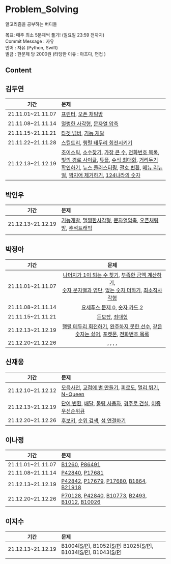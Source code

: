 # Problem_Solving
알고리즘을 공부하는 버디들

목표: 매주 최소 5문제씩 풀기! (일요일 23:59 전까지) <br/>
Commit Message : 자유 <br/>
언어 : 자유 (Python, Swift) <br/>
벌금 : 한문제 당 2000원 (타당한 이유 : 아프다, 면접 ) <br/>

## Content

## 김두연

|기간|문제|
|:-:|:-|
|21.11.01~21.11.07|[프린터](https://github.com/lunchScreen/Problem_Solving/blob/main/%EA%B9%80%EB%91%90%EC%97%B0/%5B%ED%94%84%EB%A1%9C%EA%B7%B8%EB%9E%98%EB%A8%B8%EC%8A%A4%5D%20%EA%B9%80%EB%91%90%EC%97%B0_%ED%94%84%EB%A6%B0%ED%84%B0.py), [오픈 채팅방](https://github.com/lunchScreen/Problem_Solving/blob/main/%EA%B9%80%EB%91%90%EC%97%B0/%5B%ED%94%84%EB%A1%9C%EA%B7%B8%EB%9E%98%EB%A8%B8%EC%8A%A4%5D%20%EA%B9%80%EB%91%90%EC%97%B0_%EC%98%A4%ED%94%88%EC%B1%84%ED%8C%85%EB%B0%A9.py)|
|21.11.08~21.11.14|[멀쩡한 사각형](https://github.com/lunchScreen/Problem_Solving/blob/main/%EA%B9%80%EB%91%90%EC%97%B0/%5B%ED%94%84%EB%A1%9C%EA%B7%B8%EB%9E%98%EB%A8%B8%EC%8A%A4%5D%20%EA%B9%80%EB%91%90%EC%97%B0_%EB%A9%80%EC%A9%A1%ED%95%9C%EC%82%AC%EA%B0%81%ED%98%95.py), [문자열 압축](https://github.com/lunchScreen/Problem_Solving/blob/main/%EA%B9%80%EB%91%90%EC%97%B0/%5B%ED%94%84%EB%A1%9C%EA%B7%B8%EB%9E%98%EB%A8%B8%EC%8A%A4%5D%20%EA%B9%80%EB%91%90%EC%97%B0_%EB%AC%B8%EC%9E%90%EC%97%B4%20%EC%95%95%EC%B6%95.py) |
|21.11.15~21.11.21|[타겟 넘버](https://github.com/lunchScreen/Problem_Solving/blob/main/%EA%B9%80%EB%91%90%EC%97%B0/%5B%ED%94%84%EB%A1%9C%EA%B7%B8%EB%9E%98%EB%A8%B8%EC%8A%A4%5D%20%EA%B9%80%EB%91%90%EC%97%B0_%ED%83%80%EA%B2%9F%20%EB%84%98%EB%B2%84.py), [기능 개발](https://github.com/lunchScreen/Problem_Solving/blob/main/%EA%B9%80%EB%91%90%EC%97%B0/%5B%ED%94%84%EB%A1%9C%EA%B7%B8%EB%9E%98%EB%A8%B8%EC%8A%A4%5D%20%EA%B9%80%EB%91%90%EC%97%B0_%EA%B8%B0%EB%8A%A5%EA%B0%9C%EB%B0%9C.py)|
|21.11.22~21.11.28|[스킬트리](https://github.com/lunchScreen/Problem_Solving/blob/main/%EA%B9%80%EB%91%90%EC%97%B0/%5B%ED%94%84%EB%A1%9C%EA%B7%B8%EB%9E%98%EB%A8%B8%EC%8A%A4%5D%20%EA%B9%80%EB%91%90%EC%97%B0_%EC%8A%A4%ED%82%AC%ED%8A%B8%EB%A6%AC.py), [행렬 테두리 회전시키기](https://github.com/lunchScreen/Problem_Solving/blob/main/%EA%B9%80%EB%91%90%EC%97%B0/%5B%ED%94%84%EB%A1%9C%EA%B7%B8%EB%9E%98%EB%A8%B8%EC%8A%A4%5D%20%EA%B9%80%EB%91%90%EC%97%B0_%ED%96%89%EB%A0%AC%20%ED%85%8C%EB%91%90%EB%A6%AC%20%ED%9A%8C%EC%A0%84%EC%8B%9C%ED%82%A4%EA%B8%B0.py)|
|21.12.13~21.12.19|[조이스틱](https://github.com/lunchScreen/Problem_Solving/blob/main/%EA%B9%80%EB%91%90%EC%97%B0/%5B%ED%94%84%EB%A1%9C%EA%B7%B8%EB%9E%98%EB%A8%B8%EC%8A%A4%5D%20%EA%B9%80%EB%91%90%EC%97%B0_%EC%A1%B0%EC%9D%B4%EC%8A%A4%ED%8B%B1.py), [소수찾기](https://github.com/lunchScreen/Problem_Solving/blob/main/%EA%B9%80%EB%91%90%EC%97%B0/%5B%ED%94%84%EB%A1%9C%EA%B7%B8%EB%9E%98%EB%A8%B8%EC%8A%A4%5D%20%EA%B9%80%EB%91%90%EC%97%B0_%EC%86%8C%EC%88%98%EC%B0%BE%EA%B8%B0.py), [가장 큰 수](https://github.com/lunchScreen/Problem_Solving/blob/main/%EA%B9%80%EB%91%90%EC%97%B0/%5B%ED%94%84%EB%A1%9C%EA%B7%B8%EB%9E%98%EB%A8%B8%EC%8A%A4%5D%20%EA%B9%80%EB%91%90%EC%97%B0_%EA%B0%80%EC%9E%A5%20%ED%81%B0%20%EC%88%98.py), [전화번호 목록](https://github.com/lunchScreen/Problem_Solving/blob/main/%EA%B9%80%EB%91%90%EC%97%B0/%5B%ED%94%84%EB%A1%9C%EA%B7%B8%EB%9E%98%EB%A8%B8%EC%8A%A4%5D%20%EA%B9%80%EB%91%90%EC%97%B0_%EC%A0%84%ED%99%94%EB%B2%88%ED%98%B8%20%EB%AA%A9%EB%A1%9D.py), [빛의 경로 사이클](https://github.com/lunchScreen/Problem_Solving/blob/main/%EA%B9%80%EB%91%90%EC%97%B0/%5B%ED%94%84%EB%A1%9C%EA%B7%B8%EB%9E%98%EB%A8%B8%EC%8A%A4%5D%20%EA%B9%80%EB%91%90%EC%97%B0_%EB%B9%9B%EC%9D%98%20%EA%B2%BD%EB%A1%9C%20%EC%8B%B8%EC%9D%B4%ED%81%B4.py), [튜플](https://github.com/lunchScreen/Problem_Solving/blob/main/%EA%B9%80%EB%91%90%EC%97%B0/%5B%ED%94%84%EB%A1%9C%EA%B7%B8%EB%9E%98%EB%A8%B8%EC%8A%A4%5D%20%EA%B9%80%EB%91%90%EC%97%B0_%ED%8A%9C%ED%94%8C.py), [수식 최대화](https://github.com/lunchScreen/Problem_Solving/blob/main/%EA%B9%80%EB%91%90%EC%97%B0/%5B%ED%94%84%EB%A1%9C%EA%B7%B8%EB%9E%98%EB%A8%B8%EC%8A%A4%5D%20%EA%B9%80%EB%91%90%EC%97%B0_%EC%88%98%EC%8B%9D%20%EC%B5%9C%EB%8C%80%ED%99%94.py), [거리두기 확인하기](https://github.com/lunchScreen/Problem_Solving/blob/main/%EA%B9%80%EB%91%90%EC%97%B0/%5B%ED%94%84%EB%A1%9C%EA%B7%B8%EB%9E%98%EB%A8%B8%EC%8A%A4%5D%20%EA%B9%80%EB%91%90%EC%97%B0_%EA%B1%B0%EB%A6%AC%EB%91%90%EA%B8%B0%20%ED%99%95%EC%9D%B8%ED%95%98%EA%B8%B0.py), [뉴스 클러스터링](https://github.com/lunchScreen/Problem_Solving/blob/main/%EA%B9%80%EB%91%90%EC%97%B0/%5B%ED%94%84%EB%A1%9C%EA%B7%B8%EB%9E%98%EB%A8%B8%EC%8A%A4%5D%20%EA%B9%80%EB%91%90%EC%97%B0_%EB%89%B4%EC%8A%A4%20%ED%81%B4%EB%9F%AC%EC%8A%A4%ED%84%B0%EB%A7%81.py), [괄호 변환](https://github.com/lunchScreen/Problem_Solving/blob/main/%EA%B9%80%EB%91%90%EC%97%B0/%5B%ED%94%84%EB%A1%9C%EA%B7%B8%EB%9E%98%EB%A8%B8%EC%8A%A4%5D%20%EA%B9%80%EB%91%90%EC%97%B0_%EA%B4%84%ED%98%B8%20%EB%B3%80%ED%99%98.py), [메뉴 리뉴얼](https://github.com/lunchScreen/Problem_Solving/blob/main/%EA%B9%80%EB%91%90%EC%97%B0/%5B%ED%94%84%EB%A1%9C%EA%B7%B8%EB%9E%98%EB%A8%B8%EC%8A%A4%5D%20%EA%B9%80%EB%91%90%EC%97%B0_%EB%A9%94%EB%89%B4%20%EB%A6%AC%EB%89%B4%EC%96%BC.py), [짝지어 제거하기](https://github.com/lunchScreen/Problem_Solving/blob/main/%EA%B9%80%EB%91%90%EC%97%B0/%5B%ED%94%84%EB%A1%9C%EA%B7%B8%EB%9E%98%EB%A8%B8%EC%8A%A4%5D%20%EA%B9%80%EB%91%90%EC%97%B0_%EC%A7%9D%EC%A7%80%EC%96%B4%20%EC%A0%9C%EA%B1%B0%ED%95%98%EA%B8%B0.py), [124나라의 숫자](https://github.com/lunchScreen/Problem_Solving/blob/main/%EA%B9%80%EB%91%90%EC%97%B0/%5B%ED%94%84%EB%A1%9C%EA%B7%B8%EB%9E%98%EB%A8%B8%EC%8A%A4%5D%20%EA%B9%80%EB%91%90%EC%97%B0_124%20%EB%82%98%EB%9D%BC%EC%9D%98%20%EC%88%AB%EC%9E%90.py)|

## 박인우

|기간|문제|
|:-:|:-|
|21.12.13~21.12.19|[기능개발](https://github.com/lunchScreen/Problem_Solving/blob/main/%EB%B0%95%EC%9D%B8%EC%9A%B0/%5B%ED%94%84%EB%A1%9C%EA%B7%B8%EB%9E%98%EB%A8%B8%EC%8A%A4%5D%20%EA%B8%B0%EB%8A%A5%EA%B0%9C%EB%B0%9C.py), [멀쩡한사각형](https://github.com/lunchScreen/Problem_Solving/blob/main/%EB%B0%95%EC%9D%B8%EC%9A%B0/%5B%ED%94%84%EB%A1%9C%EA%B7%B8%EB%9E%98%EB%A8%B8%EC%8A%A4%5D%20%EB%A9%80%EC%A9%A1%ED%95%9C%20%EC%82%AC%EA%B0%81%ED%98%95.py), [문자열압축](https://github.com/lunchScreen/Problem_Solving/blob/main/%EB%B0%95%EC%9D%B8%EC%9A%B0/%5B%ED%94%84%EB%A1%9C%EA%B7%B8%EB%9E%98%EB%A8%B8%EC%8A%A4%5D%20%EB%AC%B8%EC%9E%90%EC%97%B4%EC%95%95%EC%B6%95.py), [오픈채팅방](https://github.com/lunchScreen/Problem_Solving/blob/main/%EB%B0%95%EC%9D%B8%EC%9A%B0/%5B%ED%94%84%EB%A1%9C%EA%B7%B8%EB%9E%98%EB%A8%B8%EC%8A%A4%5D%20%EC%98%A4%ED%94%88%20%EC%B1%84%ED%8C%85%EB%B0%A9.py), [추석트래픽](https://github.com/lunchScreen/Problem_Solving/blob/main/%EB%B0%95%EC%9D%B8%EC%9A%B0/%5B%ED%94%84%EB%A1%9C%EA%B7%B8%EB%9E%98%EB%A8%B8%EC%8A%A4%5D%20%EC%B6%94%EC%84%9D%20%ED%8A%B8%EB%9E%98%ED%94%BD.py)|
|||

## 박정아

|기간|문제|
|:-:|:-:|
| 21.11.01~21.11.07 | [나머지가 1이 되는 수 찾기](https://github.com/lunchScreen/Problem_Solving/blob/main/박정아/%5B프로그래머스%5D%20박정아_나머지가%201이%20되는%20수%20찾기.swift), [부족한 금액 계산하기](https://github.com/lunchScreen/Problem_Solving/blob/main/박정아/%5B프로그래머스%5D%20박정아_부족한%20금액%20게산하기.swift), <br/> [숫자 문자열과 영단](https://github.com/lunchScreen/Problem_Solving/blob/main/박정아/%5B프로그래머스%5D%20박정아_숫자%20문자열과%20영단어.swift), [없는 숫자 더하기](https://github.com/lunchScreen/Problem_Solving/blob/main/박정아/%5B프로그래머스%5D%20박정아_없는%20숫자%20더하기.swift), [최소직사각형](https://github.com/lunchScreen/Problem_Solving/blob/main/박정아/%5B프로그래머스%5D%20박정아_최소직사각형.swift) |
| 21.11.08~21.11.14 | [요세푸스 문제 0](https://github.com/lunchScreen/Problem_Solving/blob/main/박정아/%5B백준%5D%20박정아_요세푸스%20문제%200.swift), [숫자 카드 2](https://github.com/lunchScreen/Problem_Solving/blob/main/박정아/%5B백준%5D%20박정아_숫자%20카드%202.swift) |
| 21.11.15~21.11.21 | [듣보잡](https://github.com/lunchScreen/Problem_Solving/blob/main/박정아/%5B백준%5D%20박정아_듣보잡.swift), [최대힙](https://github.com/lunchScreen/Problem_Solving/blob/main/박정아/%5B백준%5D%20박정아_최대%20힙.swift) |
| 21.12.13~21.12.19 | [행렬 테두리 회전하기](https://github.com/lunchScreen/Problem_Solving/blob/main/박정아/%5B프로그래머스%5D%20박정아_행렬%20테두리%20회전하기.swift), [완주하지 못한 선수](https://github.com/lunchScreen/Problem_Solving/blob/main/박정아/%5B프로그래머스%5D%20박정아_완주하지%20못한%20선수.py), [같은 숫자는 싫어](https://github.com/lunchScreen/Problem_Solving/blob/main/박정아/%5B프로그래머스%5D%20박정아_같은%20숫자는%20싫어.py), [포켓몬](https://github.com/lunchScreen/Problem_Solving/blob/main/박정아/%5B프로그래머스%5D%20박정아_포켓몬.py), [전화번호 목록](https://github.com/lunchScreen/Problem_Solving/blob/main/박정아/%5B프로그래머스%5D%20박정아_전화번호%20목록.py) |
| 21.12.20~21.12.26 | [](), [](), [](), [](), []() |

## 신재웅

|기간|문제|
|:-:|:-|
|21.12.10~21.12.12|[모음사전](./신재웅/%5B프로그래머스%5D%20신재웅_모음사전.swift), [교점에 별 만들기](./신재웅/%5B프로그래머스%5D%20신재웅_교점에%20별%20만들기.swift), [피로도](./신재웅/%5B프로그래머스%5D%20신재웅_피로도.swift), [멀리 뛰기](./신재웅/%5B프로그래머스%5D%20신재웅_멀리%20뛰기.swift), [N-Queen](./신재웅/%5B프로그래머스%5D%20신재웅_N-Queen.swift)|
|21.12.13~21.12.19|[단어 변환](/신재웅/%5B프로그래머스%5D%20신재웅_단어%20변환.swift), [배달](./신재웅/%5B프로그래머스%5D%20신재웅_배달.swift), [불량 사용자](./신재웅/%5B프로그래머스%5D%20신재웅_불량%20사용자.swift), [경주로 건설](./신재웅/%5B프로그래머스%5D%20신재웅_경주로%20건설.swift), [이중우선순위큐](./신재웅/%5B프로그래머스%5D%20신재웅_이중우선순위큐.swift)|
|21.12.20~21.12.26|[후보키](./신재웅/%5B프로그래머스%5D%20신재웅_후보키.swift), [순위 검색](./신재웅/%5B프로그래머스%5D%20신재웅_순위%20검색.swift), [섬 연결하기](./신재웅/%5B프로그래머스%5D%20신재웅_섬%20연결하기.swift)|

## 이나정

|기간|문제|
|:-:|:-|
|21.11.01~21.11.07|[B1260](https://github.com/lunchScreen/Problem_Solving/blob/main/%EC%9D%B4%EB%82%98%EC%A0%95/%5B%EB%B0%B1%EC%A4%80_1260%5D%20%EC%9D%B4%EB%82%98%EC%A0%95_DFS%EC%99%80%20BFS), [P86491](https://github.com/lunchScreen/Problem_Solving/blob/main/%EC%9D%B4%EB%82%98%EC%A0%95/%5B%ED%94%84%EB%A1%9C%EA%B7%B8%EB%9E%98%EB%A8%B8%EC%8A%A4%5D%20%EC%9D%B4%EB%82%98%EC%A0%95_%EC%B5%9C%EC%86%8C%EC%A7%81%EC%82%AC%EA%B0%81%ED%98%95.py)|
|21.11.08~21.11.14|[P42840](https://github.com/lunchScreen/Problem_Solving/blob/main/%EC%9D%B4%EB%82%98%EC%A0%95/%5B%ED%94%84%EB%A1%9C%EA%B7%B8%EB%9E%98%EB%A8%B8%EC%8A%A4%5D%20%EC%9D%B4%EB%82%98%EC%A0%95_%EB%AA%A8%EC%9D%98%EA%B3%A0%EC%82%AC.py),  [P17681](https://github.com/lunchScreen/Problem_Solving/blob/main/%EC%9D%B4%EB%82%98%EC%A0%95/%5B%ED%94%84%EB%A1%9C%EA%B7%B8%EB%9E%98%EB%A8%B8%EC%8A%A4%5D%20%EC%9D%B4%EB%82%98%EC%A0%95_%EB%B9%84%EB%B0%80%EC%A7%80%EB%8F%84.py)|
|21.12.13~21.12.19|[P42842](https://github.com/lunchScreen/Problem_Solving/blob/main/%EC%9D%B4%EB%82%98%EC%A0%95/%5B%ED%94%84%EB%A1%9C%EA%B7%B8%EB%9E%98%EB%A8%B8%EC%8A%A4%5D%20%EC%9D%B4%EB%82%98%EC%A0%95_%EC%B9%B4%ED%8E%AB.py), [P17679](https://github.com/lunchScreen/Problem_Solving/blob/main/%EC%9D%B4%EB%82%98%EC%A0%95/%5B%ED%94%84%EB%A1%9C%EA%B7%B8%EB%9E%98%EB%A8%B8%EC%8A%A4%5D%20%EC%9D%B4%EB%82%98%EC%A0%95_%ED%94%84%EB%A0%8C%EC%A6%884%EB%B8%94%EB%A1%9D.py), [P17680](https://github.com/lunchScreen/Problem_Solving/blob/main/%EC%9D%B4%EB%82%98%EC%A0%95/%5B%ED%94%84%EB%A1%9C%EA%B7%B8%EB%9E%98%EB%A8%B8%EC%8A%A4%5D%20%EC%9D%B4%EB%82%98%EC%A0%95_%EC%BA%90%EC%8B%9C.py), [B1864](https://github.com/lunchScreen/Problem_Solving/blob/main/%EC%9D%B4%EB%82%98%EC%A0%95/%5B%EB%B0%B1%EC%A4%80%5D%20%EC%9D%B4%EB%82%98%EC%A0%95_%EB%AC%B8%EC%96%B4%EC%88%AB%EC%9E%90.py), [B21918](https://github.com/lunchScreen/Problem_Solving/blob/main/%EC%9D%B4%EB%82%98%EC%A0%95/%5B%EB%B0%B1%EC%A4%80%5D%20%EC%9D%B4%EB%82%98%EC%A0%95_%EC%A0%84%EA%B5%AC.py)|
|21.12.20~21.12.26|[P70128](https://github.com/lunchScreen/Problem_Solving/blob/main/%EC%9D%B4%EB%82%98%EC%A0%95/%5B%ED%94%84%EB%A1%9C%EA%B7%B8%EB%9E%98%EB%A8%B8%EC%8A%A4%5D%20%EC%9D%B4%EB%82%98%EC%A0%95_%EB%82%B4%EC%A0%81.swift), [P42840](https://github.com/lunchScreen/Problem_Solving/blob/main/%EC%9D%B4%EB%82%98%EC%A0%95/%5B%ED%94%84%EB%A1%9C%EA%B7%B8%EB%9E%98%EB%A8%B8%EC%8A%A4%5D%20%EC%9D%B4%EB%82%98%EC%A0%95_%EB%AA%A8%EC%9D%98%EA%B3%A0%EC%82%AC.swift), [B10773](https://github.com/lunchScreen/Problem_Solving/blob/main/%EC%9D%B4%EB%82%98%EC%A0%95/%5B%EB%B0%B1%EC%A4%80%5D%20%EC%9D%B4%EB%82%98%EC%A0%95_%EC%A0%9C%EB%A1%9C.py), [B2493](https://github.com/lunchScreen/Problem_Solving/blob/main/%EC%9D%B4%EB%82%98%EC%A0%95/%5B%EB%B0%B1%EC%A4%80%5D%20%EC%9D%B4%EB%82%98%EC%A0%95_%ED%83%91.py), [B1012](https://github.com/lunchScreen/Problem_Solving/tree/main/%EC%9D%B4%EB%82%98%EC%A0%95), [B10026](https://github.com/lunchScreen/Problem_Solving/blob/main/%EC%9D%B4%EB%82%98%EC%A0%95/%5B%EB%B0%B1%EC%A4%80%5D%20%EC%9D%B4%EB%82%98%EC%A0%95_%EC%A0%81%EB%A1%9D%EC%83%89%EC%95%BD.py)|


## 이지수

|기간|문제|
|:-:|:-|
|21.12.13~21.12.19|B1004[[S](https://github.com/lunchScreen/Problem_Solving/blob/main/이지수/Swift/Baekjoon_1004.swift)/[P](https://github.com/lunchScreen/Problem_Solving/blob/main/이지수/Python/Baekjoon_1004.py)], B1052[[S](https://github.com/lunchScreen/Problem_Solving/blob/main/이지수/Swift/Baekjoon_1052.swift)/[P](https://github.com/lunchScreen/Problem_Solving/blob/main/이지수/Python/Baekjoon_1052.py)] B1025[[S](https://github.com/lunchScreen/Problem_Solving/blob/main/이지수/Swift/Baekjoon_1025.swift)/[P](https://github.com/lunchScreen/Problem_Solving/blob/main/이지수/Python/Baekjoon_1025.py)], B1034[[S](https://github.com/lunchScreen/Problem_Solving/blob/main/이지수/Swift/Baekjoon_1034.swift)/[P](https://github.com/lunchScreen/Problem_Solving/blob/main/이지수/Python/Baekjoon_1034.py)], B1043[[S](https://github.com/lunchScreen/Problem_Solving/blob/main/이지수/Swift/Baekjoon_1043.swift)/[P](https://github.com/lunchScreen/Problem_Solving/blob/main/이지수/Python/Baekjoon_1043.py)]|
|||
